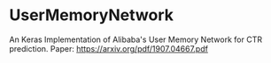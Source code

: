 # UserMemoryNetwork
An Keras Implementation of Alibaba's User Memory Network for CTR prediction. Paper: https://arxiv.org/pdf/1907.04667.pdf
